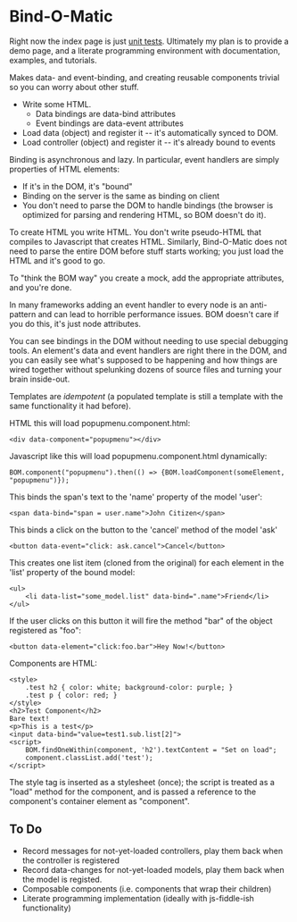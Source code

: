 # Bind-O-Matic

Right now the index page is just [unit tests](https://cdn.rawgit.com/tonioloewald/Bind-O-Matic.js/master/). Ultimately my plan is to provide a demo page, and a literate programming environment with documentation, examples, and tutorials.

Makes data- and event-binding, and creating reusable components trivial so you can worry about other stuff.

* Write some HTML.
	* Data bindings are data-bind attributes
	* Event bindings are data-event attributes
* Load data (object) and register it -- it's automatically synced to DOM.
* Load controller (object) and register it -- it's already bound to events

Binding is asynchronous and lazy. In particular, event handlers are simply properties of HTML elements:

* If it's in the DOM, it's "bound"
* Binding on the server is the same as binding on client
* You don't need to parse the DOM to handle bindings (the browser is optimized for parsing and rendering HTML, so BOM doesn't do it).

To create HTML you write HTML. You don't write pseudo-HTML that compiles to Javascript that creates HTML.
Similarly, Bind-O-Matic does not need to parse the entire DOM before stuff starts working; you just load the HTML and it's good to go.

To "think the BOM way" you create a mock, add the appropriate attributes, and you're done.

In many frameworks adding an event handler to every node is an anti-pattern and can lead to horrible performance issues. BOM doesn't care if you do this, it's just node attributes.

You can see bindings in the DOM without needing to use special debugging tools. An element's data and event handlers are right there in the DOM, and you can easily see what's supposed to be happening and how things are wired together without spelunking dozens of source files and turning your brain inside-out.

Templates are _idempotent_ (a populated template is still a template with the same functionality it had before).

HTML this will load popupmenu.component.html:

	<div data-component="popupmenu"></div>

Javascript like this will load popupmenu.component.html dynamically:

	BOM.component("popupmenu").then(() => {BOM.loadComponent(someElement, "popupmenu")});

This binds the span's text to the 'name' property of the model 'user':

	<span data-bind="span = user.name">John Citizen</span>

This binds a click on the button to the 'cancel' method of the model 'ask'

	<button data-event="click: ask.cancel">Cancel</button>

This creates one list item (cloned from the original) for each element
in the 'list' property of the bound model:

	<ul>
		<li data-list="some_model.list" data-bind=".name">Friend</li>
	</ul>

If the user clicks on this button it will fire the method "bar" of the object registered as "foo":

	<button data-element="click:foo.bar">Hey Now!</button>

Components are HTML:

	<style>
		.test h2 { color: white; background-color: purple; }
		.test p { color: red; }
	</style>
	<h2>Test Component</h2>
	Bare text!
	<p>This is a test</p>
	<input data-bind="value=test1.sub.list[2]">
	<script>
		BOM.findOneWithin(component, 'h2').textContent = "Set on load";
		component.classList.add('test');
	</script>

The style tag is inserted as a stylesheet (once); the script is treated as a "load" method for the component, and is passed a reference
to the component's container element as "component".

## To Do

* Record messages for not-yet-loaded controllers, play them back when the controller is registered
* Record data-changes for not-yet-loaded models, play them back when the model is registed.
* Composable components (i.e. components that wrap their children)
* Literate programming implementation (ideally with js-fiddle-ish functionality)
